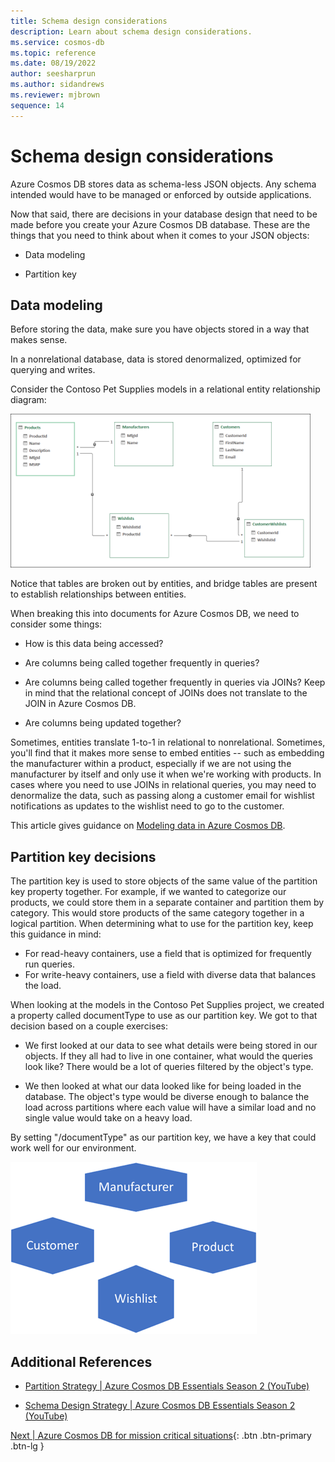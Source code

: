 ```yaml
---
title: Schema design considerations
description: Learn about schema design considerations.
ms.service: cosmos-db
ms.topic: reference
ms.date: 08/19/2022
author: seesharprun
ms.author: sidandrews
ms.reviewer: mjbrown
sequence: 14
---
```


# Schema design considerations

Azure Cosmos DB stores data as schema-less JSON objects. Any schema intended would have to be managed or enforced by outside applications.

Now that said, there are decisions in your database design that need to be made before you create your Azure Cosmos DB database. These are the things that you need to think about when it comes to your JSON objects:

- Data modeling

- Partition key

## Data modeling

Before storing the data, make sure you have objects stored in a way that makes sense.

In a nonrelational database, data is stored denormalized, optimized for querying and writes.

Consider the Contoso Pet Supplies models in a relational entity relationship diagram:

![Diagram showing the Contoso Pet Supplies relational database model.](media/schema-considerations/contoso-pet-supplies-relational-database-model.png)

Notice that tables are broken out by entities, and bridge tables are present to establish relationships between entities.

When breaking this into documents for Azure Cosmos DB, we need to consider some things:

- How is this data being accessed?

- Are columns being called together frequently in queries?

- Are columns being called together frequently in queries via JOINs? Keep in mind that the relational concept of JOINs does not translate to the JOIN in Azure Cosmos DB.

- Are columns being updated together?

Sometimes, entities translate 1-to-1 in relational to nonrelational. Sometimes, you'll find that it makes more sense to embed entities -- such as embedding the manufacturer within a product, especially if we are not using the manufacturer by itself and only use it when we're working with products. In cases where you need to use JOINs in relational queries, you may need to denormalize the data, such as passing along a customer email for wishlist notifications as updates to the wishlist need to go to the customer.

This article gives guidance on [Modeling data in Azure Cosmos DB](https://docs.microsoft.com/azure/cosmos-db/sql/modeling-data).

## Partition key decisions

The partition key is used to store objects of the same value of the partition key property together. For example, if we wanted to categorize our products, we could store them in a separate container and partition them by category. This would store products of the same category together in a logical partition. When determining what to use for the partition key, keep this guidance in mind:

- For read-heavy containers, use a field that is optimized for frequently run queries.
- For write-heavy containers, use a field with diverse data that balances the load.

When looking at the models in the Contoso Pet Supplies project, we created a property called documentType to use as our partition key. We got to that decision based on a couple exercises:

- We first looked at our data to see what details were being stored in our objects. If they all had to live in one container, what would the queries look like? There would be a lot of queries filtered by the object's type.

- We then looked at what our data looked like for being loaded in the database. The object's type would be diverse enough to balance the load across partitions where each value will have a similar load and no single value would take on a heavy load.

By setting "/documentType" as our partition key, we have a key that could work well for our environment.

![Diagram showing the Contoso Pet Supplies partitions.](media/schema-considerations/contoso-pet-supplies-partitions.png)

## Additional References

- [Partition Strategy &vert; Azure Cosmos DB Essentials Season 2 (YouTube)](https://www.youtube.com/watch?v=QLgK8yhKd5U)

- [Schema Design Strategy &vert; Azure Cosmos DB Essentials Season 2 (YouTube)](https://www.youtube.com/watch?v=bKDaL-GRSAM)

[Next &#124; Azure Cosmos DB for mission critical situations](mission-critical-situations-for-cosmos-db.md){: .btn .btn-primary .btn-lg }
